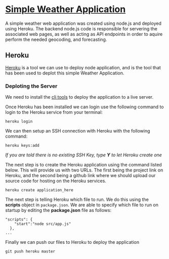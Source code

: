 # [Simple Weather Application](https://hexdro-weather-application.herokuapp.com/)
A simple weather web application was created using node.js and deployed using Heroku. The backend node.js code is responsible for servering the associated web pages, as well as acting as API endpoints in order to aquire perform the needed geocoding, and forecasting.

## Heroku
[Heroku](https://www.heroku.com/) is a tool we can use to deploy node application, and is the tool that has been used to deplot this simple Weather Application. 

### Deploting the Server
We need to install the [cli tools](https://devcenter.heroku.com/articles/heroku-cli) to deploy the application to a live server.

Once Heroku has been installed we can login use the following command to login to the Heroku service from your terminal:
```
heroku login
```

We can then setup an SSH connection with Heroku with the following command:
```
heroku keys:add
```
*If you are told there is no existing SSH Key, type **Y** to let Heroku create one*

The next step is to create the Heroku application using the command listed below. This will provide us with two URLs. The first being the project link on Heroku, and the second being a github link where we should upload our source code for hosting on the Heroku services.
```
heroku create application_here
```

The next step is telling Heroku which file to run. We do this using the **scripts** object in ``package.json``. We are able to specify which file to run on startup by editing the **package.json** file as follows:
```
"scripts": {
    "start":"node src/app.js"
  },
...
```

Finally we can push our files to Heroku to deploy the application
```
git push heroku master
```